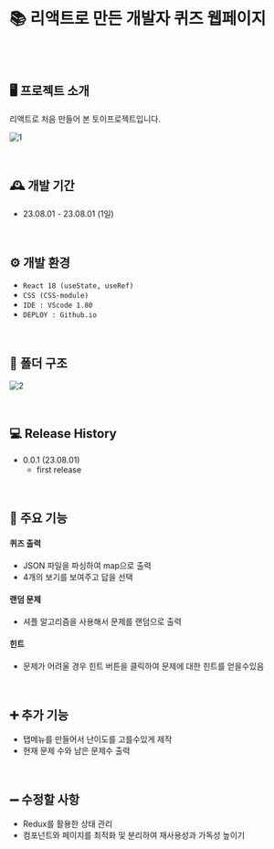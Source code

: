 # 📚 리액트로 만든 개발자 퀴즈 웹페이지


<br>
<br>


## 🖥️ 프로젝트 소개

리액트로 처음 만들어 본 토이프로젝트입니다.

![1](https://github.com/jojun01835/developer-Quzi/assets/73435598/a0bffeee-3b95-4bc1-904f-3933eb3a7ce2)

<br>

## 🕰️ 개발 기간

-   23.08.01 - 23.08.01 (1일)
<br>


## ⚙️ 개발 환경

-   `React 18 (useState, useRef)`
-   `CSS (CSS-module)`
-   `IDE : VScode 1.80`
-   `DEPLOY : Github.io`
<br>

## 📁 폴더 구조

![2](https://github.com/jojun01835/developer-Quzi/assets/73435598/76b7e0de-11ba-4936-a41c-be5392041bd1)

<br>

## 💻 Release History
* 0.0.1 (23.08.01)
    * first release
<br>

## 📌 주요 기능

#### 퀴즈 출력

-   JSON 파일을 파싱하여 map으로 출력
-   4개의 보기를 보여주고 답을 선택

#### 랜덤 문제

-   셔플 알고리즘을 사용해서 문제를 랜덤으로 출력

#### 힌트

-   문제가 어려울 경우 힌트 버튼을 클릭하여 문제에 대한 힌트를 얻을수있음

<br>

## ➕ 추가 기능
- 탭메뉴를 만들어서 난이도를 고를수있게 제작
- 현재 문제 수와 남은 문제수 출력
<br>

## ➖ 수정할 사항
- Redux를 활용한 상태 관리
- 컴포넌트와 페이지를 최적화 및 분리하여 재사용성과 가독성 높이기
